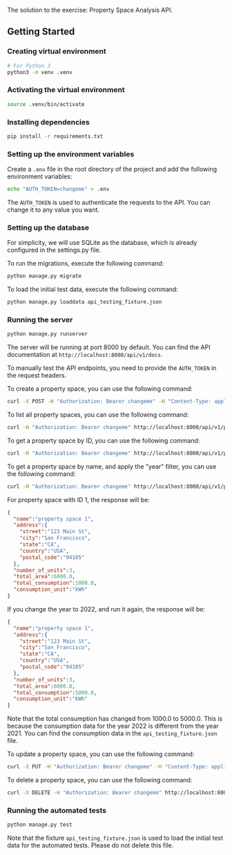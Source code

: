 The solution to the exercise: Property Space Analysis API. 

## Getting Started

### Creating virtual environment

```bash
# For Python 3
python3 -m venv .venv
```

### Activating the virtual environment

```bash
source .venv/bin/activate
```

### Installing dependencies

```bash
pip install -r requirements.txt
```

### Setting up the environment variables

Create a `.env` file in the root directory of the project and add the following environment variables:

```bash
echo "AUTH_TOKEN=changeme" > .env
```

The `AUTH_TOKEN` is used to authenticate the requests to the API. You can change it to any value you want.

### Setting up the database

For simplicity, we will use SQLite as the database, which is already configured in the settings.py file.

To run the migrations, execute the following command:

```bash
python manage.py migrate
```

To load the initial test data, execute the following command:

```bash
python manage.py loaddata api_testing_fixture.json
```

### Running the server

```bash
python manage.py runserver
```

The server will be running at port 8000 by default. You can find the API documentation at `http://localhost:8000/api/v1/docs`.

To manually test the API endpoints, you need to provide the `AUTH_TOKEN` in the request headers. 

To create a property space, you can use the following command:

```bash
curl -X POST -H "Authorization: Bearer changeme" -H "Content-Type: application/json" -d '{"name": "New Space for Testing", "address": {"street": "123 Test St", "city": "Test City", "state": "TS", "country": "U.S.", "postal_code": "12345"}}' http://localhost:8000/api/v1/property-spaces
```

To list all property spaces, you can use the following command:

```bash
curl -H "Authorization: Bearer changeme" http://localhost:8000/api/v1/property-spaces
```

To get a property space by ID, you can use the following command:

```bash
curl -H "Authorization: Bearer changeme" http://localhost:8000/api/v1/property-spaces/1
```

To get a property space by name, and apply the "year" filter, you can use the following command: 

```bash
curl -H "Authorization: Bearer changeme" http://localhost:8000/api/v1/property-spaces/1?year=2021
```

For property space with ID 1, the response will be:

```json
{
  "name":"property space 1",
  "address":{
    "street":"123 Main St",
    "city":"San Francisco",
    "state":"CA",
    "country":"USA",
    "postal_code":"94105"
  },
  "number_of_units":3,
  "total_area":6000.0,
  "total_consumption":1000.0,
  "consumption_unit":"kWh"
}
```

If you change the year to 2022, and run it again, the response will be:

```json
{
  "name":"property space 1",
  "address":{
	"street":"123 Main St",
	"city":"San Francisco",
	"state":"CA",
	"country":"USA",
	"postal_code":"94105"
  },
  "number_of_units":3,
  "total_area":6000.0,
  "total_consumption":5000.0,
  "consumption_unit":"kWh"
}
```

Note that the total consumption has changed from 1000.0 to 5000.0. This is because the consumption data for the year 2022 is different from the year 2021. You can find the consumption data in the `api_testing_fixture.json` file.

To update a property space, you can use the following command:

```bash
curl -X PUT -H "Authorization: Bearer changeme" -H "Content-Type: application/json" -d '{"name": "Updated Space for Testing"}' http://localhost:8000/api/v1/property-spaces/1
```

To delete a property space, you can use the following command:

```bash
curl -X DELETE -H "Authorization: Bearer changeme" http://localhost:8000/api/v1/property-spaces/1
```

### Running the automated tests

```bash
python manage.py test
```

Note that the fixture `api_testing_fixture.json` is used to load the initial test data for the automated tests. Please do not delete this file.
